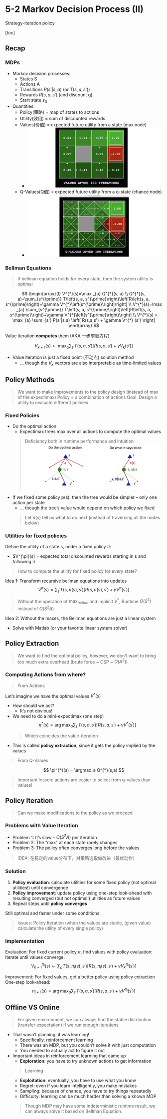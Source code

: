 # 5-2 Markov Decision Process (II)

<!-----
title: 【Artificial Intelligence】5-2 Markov Decision Process (II)
url: ai-mdp2
date: 2020-10-16 10:06:26
tags: 
- Artificial Intelligence

categories: 
- Courses

----->

Strategy-iteration policy

<!--more-->

[toc]

## Recap


### MDPs
- Markov decision processes: 
  - States S
  - Actions A
  - Transitions $P(s’|s,a)$ (or $T(s,a,s’)$) 
  - Rewards $R(s,a,s’)$ (and discount g) 
  - Start state $s_0$
- Quantities:
  - Policy(策略) = map of states to actions
  - Utility(效用) = sum of discounted rewards
  - Values(价值) = expected future utility from a state (max node)
    - ![](./img/10-16-11-00-19.png)
  - Q-Values(Q值) = expected future utility from a q-state (chance node)
    - ![](./img/10-16-11-00-40.png)

### Bellman Equations

> If bellman equation holds for every state, then the system utility is optimal

$$
\begin{array}{l}
V^{*}(s)=\max _{a} Q^{*}(s, a) \\
Q^{*}(s, a)=\sum_{s^{\prime}} T\left(s, a, s^{\prime}\right)\left[R\left(s, a, s^{\prime}\right)+\gamma V^{*}\left(s^{\prime}\right)\right] \\
V^{*}(s)=\max _{a} \sum_{s^{\prime}} T\left(s, a, s^{\prime}\right)\left[R\left(s, a, s^{\prime}\right)+\gamma V^{*}\left(s^{\prime}\right)\right] \\
V^{*}(s) = \max_{a} \sum_{s'} P(s'|s,a) \left[ R(s,a,s') + \gamma V^{*} (s') \right]
\end{array}
$$

Value iteration **computes** them (AKA 一步前瞻方程)

$$
V_{k+1}(s) \leftarrow \max_{a} \sum_{s'} T(s,a,s') \left[R(s,a,s')+\gamma V_k(s')\right]
$$

- Value iteration is just a fixed point (不动点) solution method 
  - ... though the $V_k$ vectors are also interpretable as time-limited values


## Policy Methods

> We want to make improvements to the policy design (instead of max of the expectimax)
> Policy = a combination of actions
> Goal: Design a utility to evaluate different policies

### Fixed Policies

- Do the optimal action 
  - Expectimax trees max over all actions to compute the optimal values
  > Deficiency both in runtime performance and intuition
![](./img/10-16-11-08-44.png)
- If we fixed some policy p(s), then the tree would be simpler – only one action per state 
  -  ... though the tree’s value would depend on which policy we fixed
  > Let $\pi(s)$ tell us what to do next (instead of traversing all the nodes below)

### Utilities for fixed policies

Define the utility of a state s, under a fixed policy $\pi$:
- $V^{\pi}(s) = expected total discounted rewards starting in s and following $\pi$

> How to compute the utility for fixed policy for every state?

Idea 1: Transform recursive bellman equations into updates
$$
V^{\pi}(s)=\sum_{s^{\prime}} T\left(s, \pi(s), s^{\prime}\right)\left[R\left(s, \pi(s), s^{\prime}\right)+\gamma V^{\pi}\left(s^{\prime}\right)\right]
$$

> Without the operation of $\max_{action}$ and implicit $V^{*}$, Runtime $O(S^2)$ instead of $O(S^2 A)$

Idea 2: Without the maxes, the Bellman equations are just a linear system 
- Solve with Matlab (or your favorite linear system solver)

## Policy Extraction

> We want to find the optimal policy, however, we don't want to bring too much extra overhead (brute force ~ CSP ~ $O(A^S)$)

### Computing Actions from where?

> From Actions
 
Let’s imagine we have the optimal values $V^{*}(s)$ 
- How should we act?
  - It’s not obvious!
- We need to do a mini-expectimax (one step)
  $$
  \pi^{*}(s)=\arg \max _{a} \sum_{s^{\prime}} T\left(s, a, s^{\prime}\right)\left[R\left(s, a, s^{\prime}\right)+\gamma V^{*}\left(s^{\prime}\right)\right]
  $$
  > Which coincides the value-iteration
- This is called **policy extraction**, since it gets the policy implied by the values

> From Q-Values

$$
\pi^{*}(s) = \argmax_a Q^{*}(s,a)
$$

> Important lesson: actions are easier to select from q-values than values!


## Policy Iteration
> Can we make modifications to the policy as we proceed

### Problems with Value Iteration

- Problem 1: It’s slow – $O(S^2 A)$ per iteration
- Problem 2: The “max” at each state rarely changes
- Problem 3: The policy often converges long before the values

> IDEA: 在稳定的value分布下，对策略选取做改进（最优动作）

### Solution

1. **Policy evaluation**: calculate utilities for some fixed policy (not optimal utilities!) until convergence
2. **Policy improvement**: update policy using one-step look-ahead with resulting converged (but not optimal!) utilities as future values
3. Repeat steps until **policy converges**

Still optimal and faster under some conditions

> Issues:
> Policy Iteration (when the values are stable, (given value) calculate the utility of every single policy)


### Implementation

Evaluation: For fixed current policy $\pi,$ find values with policy evaluation:
Iterate until values converge:
$$
V_{k+1}^{\pi_{i}}(s) \leftarrow \sum_{s^{\prime}} T\left(s, \pi_{i}(s), s^{\prime}\right)\left[R\left(s, \pi_{i}(s), s^{\prime}\right)+\gamma V_{k}^{\pi_{i}}\left(s^{\prime}\right)\right]
$$

Improvement: For fixed values, get a better policy using policy extraction
One-step look-ahead:
$$
\pi_{i+1}(s)=\arg \max _{a} \sum_{s^{\prime}} T\left(s, a, s^{\prime}\right)\left[R\left(s, a, s^{\prime}\right)+\gamma V^{\pi_{i}}\left(s^{\prime}\right)\right]
$$



## Offline VS Online
> For given environment, we can always find the stable distribution (transfer expectation) if we run enough iterations

- That wasn’t planning, it was learning!
  - Specifically, reinforcement learning
  - There was an MDP, but you couldn’t solve it with just computation 
  - You needed to actually act to figure it out
- Important ideas in reinforcement learning that came up
  - **Exploration**: you have to try unknown actions to get information
  > Learning
  - **Exploitation**: eventually, you have to use what you know
  - Regret: even if you learn intelligently, you make mistakes
  - Sampling: because of chance, you have to try things repeatedly
  - Difficulty: learning can be much harder than solving a known MDP
  > Though MDP may have some indeterministic runtime result, we can always solve it based on Bellman Equation.